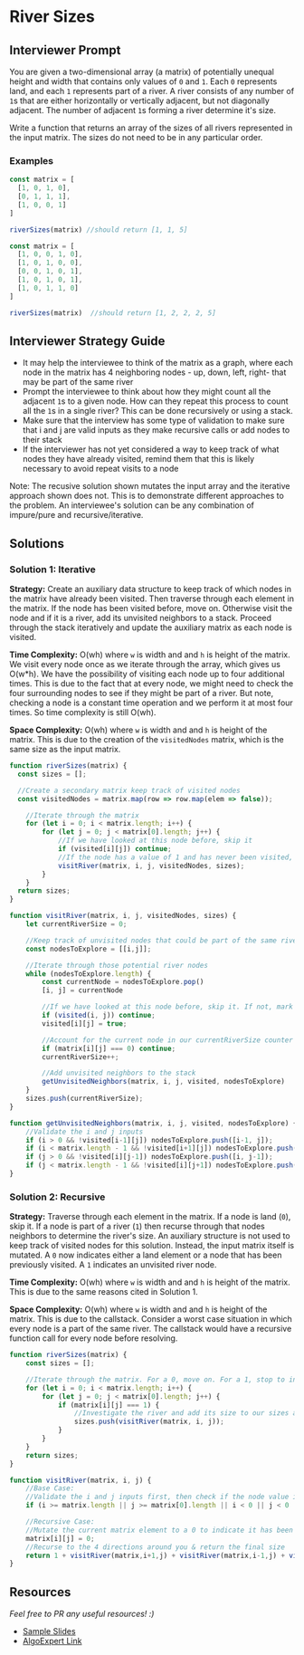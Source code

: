 # River Sizes
## Interviewer Prompt
You are given a two-dimensional array (a matrix) of potentially unequal height and width that contains only values of `0` and `1`. Each `0` represents land, and each `1` represents part of a river. A river consists of any number of `1`s that are either horizontally or vertically adjacent, but not diagonally adjacent. The number of adjacent `1`s forming a river determine it's size.

Write a function that returns an array of the sizes of all rivers represented in the input matrix. The sizes do not need to be in any particular order.

### Examples

```javascript
const matrix = [
  [1, 0, 1, 0],
  [0, 1, 1, 1],
  [1, 0, 0, 1]
]

riverSizes(matrix) //should return [1, 1, 5]
````
```javascript
const matrix = [
  [1, 0, 0, 1, 0],
  [1, 0, 1, 0, 0],
  [0, 0, 1, 0, 1],
  [1, 0, 1, 0, 1],
  [1, 0, 1, 1, 0]
]

riverSizes(matrix)  //should return [1, 2, 2, 2, 5]
```
## Interviewer Strategy Guide

- It may help the interviewee to think of the matrix as a graph, where each node in the matrix has 4 neighboring nodes - up, down, left, right- that may be part of the same river
- Prompt the interviewee to think about how they might count all the adjacent `1`s to a given node. How can they repeat this process to count all the `1`s in a single river? This can be done recursively or using a stack.
- Make sure that the interview has some type of validation to make sure that i and j are valid inputs as they make recursive calls or add nodes to their stack
- If the interviewer has not yet considered a way to keep track of what nodes they have already visited, remind them that this is likely necessary to avoid repeat visits to a node

Note: The recusive solution shown mutates the input array and the iterative approach shown does not. This is to demonstrate different approaches to the problem. An interviewee's solution can be any combination of impure/pure and recursive/iterative.

## Solutions

### Solution 1: Iterative

**Strategy:**
Create an auxiliary data structure to keep track of which nodes in the matrix have already been visited. Then traverse through each element in the matrix. If the node has been visited before, move on. Otherwise visit the node and if it is a river, add its unvisited neighbors to a stack. Proceed through the stack iteratively and update the auxiliary matrix as each node is visited.

**Time Complexity:**
O(wh) where `w` is width and and `h` is height of the matrix. We visit every node once as we iterate through the array, which gives us O(w*h). We have the possibility of visiting each node up to four additional times. This is due to the fact that at every node, we might need to check the four surrounding nodes to see if they might be part of a river. But note, checking a node is a constant time operation and we perform it at most four times. So time complexity is still O(wh).

**Space Complexity:**
O(wh) where `w` is width and and `h` is height of the matrix. This is due to the creation of the `visitedNodes` matrix, which is the same size as the input matrix.

```javascript
function riverSizes(matrix) {
  const sizes = [];

  //Create a secondary matrix keep track of visited nodes
  const visitedNodes = matrix.map(row => row.map(elem => false));

	//Iterate through the matrix
	for (let i = 0; i < matrix.length; i++) {
		for (let j = 0; j < matrix[0].length; j++) {
			//If we have looked at this node before, skip it
			if (visited[i][j]) continue;
			//If the node has a value of 1 and has never been visited, investigate it
			visitRiver(matrix, i, j, visitedNodes, sizes);
		}
	}
  return sizes;
}

function visitRiver(matrix, i, j, visitedNodes, sizes) {
	let currentRiverSize = 0;

	//Keep track of unvisited nodes that could be part of the same river we are investigating
	const nodesToExplore = [[i,j]];

	//Iterate through those potential river nodes
	while (nodesToExplore.length) {
		const currentNode = nodesToExplore.pop()
		[i, j] = currentNode

		//If we have looked at this node before, skip it. If not, mark it as visited.
		if (visited(i, j)) continue;
		visited[i][j] = true;

		//Account for the current node in our currentRiverSize counter
		if (matrix[i][j] === 0) continue;
		currentRiverSize++;

		//Add unvisited neighbors to the stack
		getUnvisitedNeighbors(matrix, i, j, visited, nodesToExplore)
	}
	sizes.push(currentRiverSize);
}

function getUnvisitedNeighbors(matrix, i, j, visited, nodesToExplore) {
	//Validate the i and j inputs
	if (i > 0 && !visited[i-1][j]) nodesToExplore.push([i-1, j]);
	if (i < matrix.length - 1 && !visited[i+1][j]) nodesToExplore.push([i+1, j]);
	if (j > 0 && !visited[i][j-1]) nodesToExplore.push([i, j-1]);
	if (j < matrix.length - 1 && !visited[i][j+1]) nodesToExplore.push([i, j+1]);
}

```

### Solution 2: Recursive

**Strategy:**
Traverse through each element in the matrix. If a node is land (`0`), skip it. If a node is part of a river (`1`) then recurse through that nodes neighbors to determine the river's size. An auxiliary structure is not used to keep track of visited nodes for this solution. Instead, the input matrix itself is mutated. A `0` now indicates either a land element or a node that has been previously visited. A `1` indicates an unvisited river node.

**Time Complexity:**
O(wh) where `w` is width and and `h` is height of the matrix. This is due to the same reasons cited in Solution 1.

**Space Complexity:**
O(wh) where `w` is width and and `h` is height of the matrix. This is due to the callstack. Consider a worst case situation in which every node is a part of the same river. The callstack would have a recursive function call for every node before resolving.

```javascript
function riverSizes(matrix) {
	const sizes = [];

	//Iterate through the matrix. For a 0, move on. For a 1, stop to investigate.
	for (let i = 0; i < matrix.length; i++) {
		for (let j = 0; j < matrix[0].length; j++) {
			if (matrix[i][j] === 1) {
				//Investigate the river and add its size to our sizes array
				sizes.push(visitRiver(matrix, i, j));
			}
		}
	}
	return sizes;
}

function visitRiver(matrix, i, j) {
	//Base Case:
	//Validate the i and j inputs first, then check if the node value is 0
	if (i >= matrix.length || j >= matrix[0].length || i < 0 || j < 0 || !matrix[i][j]) return 0;

	//Recursive Case:
	//Mutate the current matrix element to a 0 to indicate it has been visisted
	matrix[i][j] = 0;
	//Recurse to the 4 directions around you & return the final size
	return 1 + visitRiver(matrix,i+1,j) + visitRiver(matrix,i-1,j) + visitRiver(matrix,i,j+1) + visitRiver(matrix,i,j-1);
}
```
## Resources
_Feel free to PR any useful resources! :)_
* [Sample Slides](https://docs.google.com/presentation/d/1gVA7Dyae0OjodlT8hML9_y4YpYTVxJ8FyaME6dRmK5s/edit?usp=sharing)
* [AlgoExpert Link](https://www.algoexpert.io/questions/River%20Sizes)
